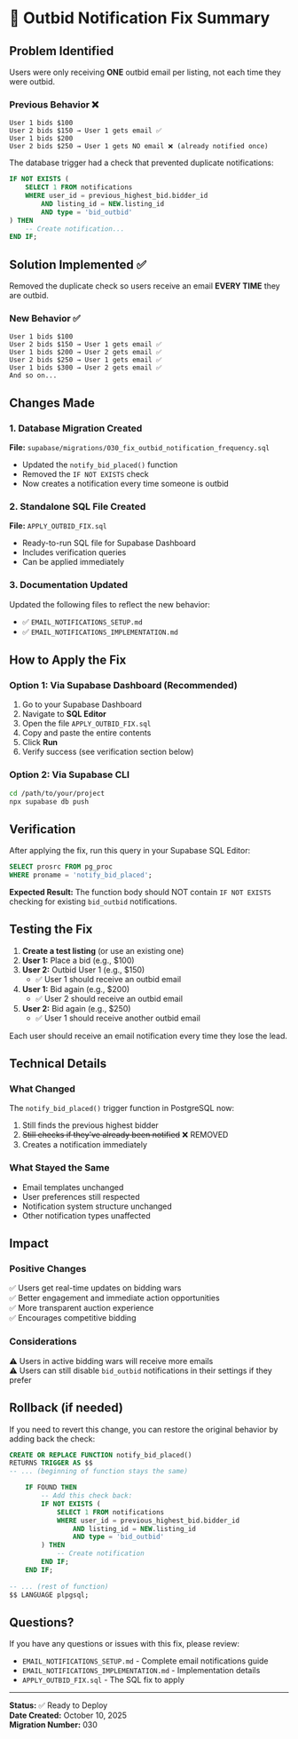 # 🔧 Outbid Notification Fix Summary

## Problem Identified
Users were only receiving **ONE** outbid email per listing, not each time they were outbid.

### Previous Behavior ❌
```
User 1 bids $100
User 2 bids $150 → User 1 gets email ✅
User 1 bids $200
User 2 bids $250 → User 1 gets NO email ❌ (already notified once)
```

The database trigger had a check that prevented duplicate notifications:
```sql
IF NOT EXISTS (
    SELECT 1 FROM notifications 
    WHERE user_id = previous_highest_bid.bidder_id 
        AND listing_id = NEW.listing_id 
        AND type = 'bid_outbid'
) THEN
    -- Create notification...
END IF;
```

## Solution Implemented ✅
Removed the duplicate check so users receive an email **EVERY TIME** they are outbid.

### New Behavior ✅
```
User 1 bids $100
User 2 bids $150 → User 1 gets email ✅
User 1 bids $200 → User 2 gets email ✅
User 2 bids $250 → User 1 gets email ✅
User 1 bids $300 → User 2 gets email ✅
And so on...
```

## Changes Made

### 1. Database Migration Created
**File:** `supabase/migrations/030_fix_outbid_notification_frequency.sql`
- Updated the `notify_bid_placed()` function
- Removed the `IF NOT EXISTS` check
- Now creates a notification every time someone is outbid

### 2. Standalone SQL File Created
**File:** `APPLY_OUTBID_FIX.sql`
- Ready-to-run SQL file for Supabase Dashboard
- Includes verification queries
- Can be applied immediately

### 3. Documentation Updated
Updated the following files to reflect the new behavior:
- ✅ `EMAIL_NOTIFICATIONS_SETUP.md`
- ✅ `EMAIL_NOTIFICATIONS_IMPLEMENTATION.md`

## How to Apply the Fix

### Option 1: Via Supabase Dashboard (Recommended)
1. Go to your Supabase Dashboard
2. Navigate to **SQL Editor**
3. Open the file `APPLY_OUTBID_FIX.sql`
4. Copy and paste the entire contents
5. Click **Run**
6. Verify success (see verification section below)

### Option 2: Via Supabase CLI
```bash
cd /path/to/your/project
npx supabase db push
```

## Verification

After applying the fix, run this query in your Supabase SQL Editor:

```sql
SELECT prosrc FROM pg_proc 
WHERE proname = 'notify_bid_placed';
```

**Expected Result:** The function body should NOT contain `IF NOT EXISTS` checking for existing `bid_outbid` notifications.

## Testing the Fix

1. **Create a test listing** (or use an existing one)
2. **User 1:** Place a bid (e.g., $100)
3. **User 2:** Outbid User 1 (e.g., $150)
   - ✅ User 1 should receive an outbid email
4. **User 1:** Bid again (e.g., $200)
   - ✅ User 2 should receive an outbid email
5. **User 2:** Bid again (e.g., $250)
   - ✅ User 1 should receive another outbid email

Each user should receive an email notification every time they lose the lead.

## Technical Details

### What Changed
The `notify_bid_placed()` trigger function in PostgreSQL now:
1. Still finds the previous highest bidder
2. ~~Still checks if they've already been notified~~ ❌ REMOVED
3. Creates a notification immediately

### What Stayed the Same
- Email templates unchanged
- User preferences still respected
- Notification system structure unchanged
- Other notification types unaffected

## Impact

### Positive Changes
✅ Users get real-time updates on bidding wars  
✅ Better engagement and immediate action opportunities  
✅ More transparent auction experience  
✅ Encourages competitive bidding  

### Considerations
⚠️ Users in active bidding wars will receive more emails  
⚠️ Users can still disable `bid_outbid` notifications in their settings if they prefer  

## Rollback (if needed)

If you need to revert this change, you can restore the original behavior by adding back the check:

```sql
CREATE OR REPLACE FUNCTION notify_bid_placed()
RETURNS TRIGGER AS $$
-- ... (beginning of function stays the same)

    IF FOUND THEN
        -- Add this check back:
        IF NOT EXISTS (
            SELECT 1 FROM notifications 
            WHERE user_id = previous_highest_bid.bidder_id 
                AND listing_id = NEW.listing_id 
                AND type = 'bid_outbid'
        ) THEN
            -- Create notification
        END IF;
    END IF;
    
-- ... (rest of function)
$$ LANGUAGE plpgsql;
```

## Questions?

If you have any questions or issues with this fix, please review:
- `EMAIL_NOTIFICATIONS_SETUP.md` - Complete email notifications guide
- `EMAIL_NOTIFICATIONS_IMPLEMENTATION.md` - Implementation details
- `APPLY_OUTBID_FIX.sql` - The SQL fix to apply

---

**Status:** ✅ Ready to Deploy  
**Date Created:** October 10, 2025  
**Migration Number:** 030

